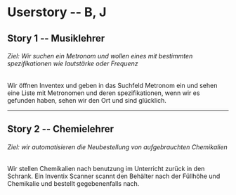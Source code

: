 # Userstory -\- B, J

## Story 1 -\- Musiklehrer

###### Ziel: Wir suchen ein Metronom und wollen eines mit bestimmten spezifikationen wie lautstärke oder Frequenz

Wir öffnen Inventex und geben in das Suchfeld Metronom ein und sehen eine Liste mit Metronomen und deren spezifikationen, wenn wir es gefunden haben, sehen wir den Ort und sind glücklich.

- - - 

## Story 2 -\- Chemielehrer

###### Ziel: wir automatisieren die Neubestellung von aufgebrauchten Chemikalien

Wir stellen Chemikalien nach benutzung im Unterricht zurück in den Schrank. Ein Inventix Scanner scannt den Behälter nach der Füllhöhe und Chemikalie und bestellt gegebenenfalls nach.
